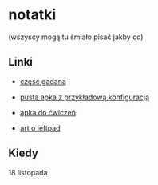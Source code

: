 # notatki

(wszyscy mogą tu śmiało pisać jakby co)

## Linki

- [część gadana](https://app.simplenote.com/publish/b8m85T)
- [pusta apka z przykładową konfiguracją](https://github.com/naugtur/training-app)
- [apka do ćwiczeń](https://github.com/naugtur/example-unmaintainable-app)

- [art o leftpad](http://www.haneycodes.net/npm-left-pad-have-we-forgotten-how-to-program/)

## Kiedy

18 listopada
